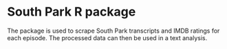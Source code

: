 # South Park R package

The package is used to scrape South Park transcripts and IMDB ratings for each episode. The processed data can then be used in a text analysis.
